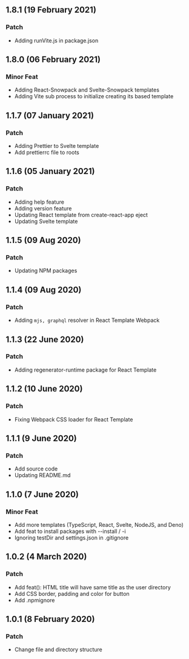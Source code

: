 ## 1.8.1 (19 February 2021)

### Patch

- Adding runVite.js in package.json

## 1.8.0 (06 February 2021)

### Minor Feat

- Adding React-Snowpack and Svelte-Snowpack templates
- Adding Vite sub process to initialize creating its based template

## 1.1.7 (07 January 2021)

### Patch

- Adding Prettier to Svelte template
- Add prettierrc file to roots

## 1.1.6 (05 January 2021)

### Patch

- Adding help feature
- Adding version feature
- Updating React template from create-react-app eject
- Updating Svelte template

## 1.1.5 (09 Aug 2020)

### Patch

- Updating NPM packages

## 1.1.4 (09 Aug 2020)

### Patch

- Adding `mjs, graphql` resolver in React Template Webpack

## 1.1.3 (22 June 2020)

### Patch

- Adding regenerator-runtime package for React Template

## 1.1.2 (10 June 2020)

### Patch

- Fixing Webpack CSS loader for React Template

## 1.1.1 (9 June 2020)

### Patch

- Add source code
- Updating README.md

## 1.1.0 (7 June 2020)

### Minor Feat

- Add more templates (TypeScript, React, Svelte, NodeJS, and Deno)
- Add feat to install packages with --install / -i
- Ignoring testDir and settings.json in .gitignore

## 1.0.2 (4 March 2020)

### Patch

- Add feat(): HTML title will have same title as the user directory
- Add CSS border, padding and color for button
- Add .npmignore

## 1.0.1 (8 February 2020)

### Patch

- Change file and directory structure
